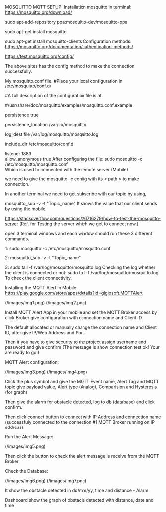 MOSQUITTO MQTT SETUP:
Installation mosquitto in terminal:
https://mosquitto.org/download/

sudo apt-add-repository ppa:mosquitto-dev/mosquitto-ppa  

sudo apt-get install mosquitto 

sudo apt-get install mosquitto-clients
Configuration methods:
https://mosquitto.org/documentation/authentication-methods/

https://test.mosquitto.org/config/

The above sites has the config method to make the connection successfully.

My mosquitto.conf file:
 #Place your local configuration in /etc/mosquitto/conf.d/ 
 
 
 #A full description of the configuration file is at 

 #/usr/share/doc/mosquitto/examples/mosquitto.conf.example 

 persistence true 

 persistence_location /var/lib/mosquitto/ 

 log_dest file /var/log/mosquitto/mosquitto.log 

 include_dir /etc/mosquitto/conf.d  

 listener 1883          
 allow_anonymous true
After configuring the file:
sudo mosquitto -c /etc/mosquitto/mosquitto.conf  
Which is used to connected with the remote server (Mobile)

we need to give the mosquitto -c config with its < path > to make connection.

In another terminal we need to get subscribe with our topic by using,

mosquitto_sub -v -t "Topic_name"
It shows the value that our client sends by using the mobile.

https://stackoverflow.com/questions/26716279/how-to-test-the-mosquitto-server (Ref. for Testing the server which we get to connect now.)

open 3 terminal windows and each window should run these 3 different commands.

1:  sudo mosquitto -c /etc/mosquitto/mosquitto.conf

2:  mosquitto_sub -v -t "Topic_name" 

3:  sudo tail -f /var/log/mosquitto/mosquitto.log 
Checking the log whether the client is connected or not:
sudo tail -f /var/log/mosquitto/mosquitto.log 
To check the client connectivity.

Installing the MQTT Alert in Mobile:
https://play.google.com/store/apps/details?id=gigiosoft.MQTTAlert

(/images/img1.png)
(/images/img2.png)

Install MQTT Alert App in your mobile and set the MQTT Broker access by click Broker give configuration with connection name and Client ID.

The default allocated or manually change the connection name and Client ID, after give IP/Web Address and Port.

Then if you have to give security to the project assign username and password and give confirm (The message is show connection test ok! Your are ready to go!)

MQTT Alert configuration:

(/images/img3.png)
(/images/img4.png)

Click the plus symbol and give the MQTT Event name, Alert Tag and MQTT topic give payload value, Alert type (Analog), Comparision and Hysteresis (for graph)

Then give the alarm for obstacle detected, log to db (database) and click confirm.

Then click connect button to connect with IP Address and connection name (successfuly connected to the connection #1 MQTT Broker running on IP address)

Run the Alert Message:

(/images/img5.png)

Then click the button to check the alert message is receive from the MQTT Broker

Check the Database:

(/images/img6.png)
(/images/img7.png)

It show the obstacle detected in dd/mm/yy, time and distance - Alarm

Dashboard show the graph of obstacle detected with distance, date and time


